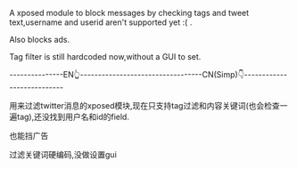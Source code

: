 <p>A xposed module to block messages by checking tags and tweet text,username and userid aren't supported yet :( .</p>
<p>Also blocks ads.</p>
<p>Tag filter is still hardcoded now,without a GUI to set.</p>
<p>---------------EN👆----------------------------------CN(Simp)👇---------------------------</p>
<p>用来过滤twitter消息的xposed模块,现在只支持tag过滤和内容关键词(也会检查一遍tag),还没找到用户名和id的field.</p>
<p>也能挡广告</p>
<p>过滤关键词硬编码,没做设置gui</p>
